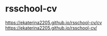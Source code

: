 # rsschool-cv

https://ekaterina2205.github.io/rsschool-cv/cv
https://ekaterina2205.github.io/rsschool-cv/